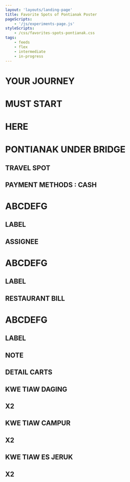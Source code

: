 ```yaml
---
layout: 'layouts/landing-page'
title: Favorite Spots of Pontianak Poster
pageScripts:
    - '/js/experiments-page.js'
styleScripts:
    - /css/favorites-spots-pontianak.css
tags: 
    - feeds
    - flex
    - intermediate
    - in-progress
---
```



<div id="favorite-spot-ptk">
    <div id="inner-spot">
    <div id="spot-right">
        <div id="spot-box">
        </div>
    </div>
    <div id="spot-left">
        <div class="big-size-spot region">
            <div id="title-big">
            <h1>YOUR JOURNEY</h1>
            <h1>MUST START</h1>
            <h1>HERE</h1>
            </div>
        </div>
        <div class="cluster" id="bill-table">
            <div id="bill-summary">
                    <div id="spot-header" class="spot-item">
                <h1>PONTIANAK UNDER BRIDGE</h1>
                <h2 class="spot-label">TRAVEL SPOT</h2>
                <div class="spot-foot">
                    <h2>PAYMENT METHODS : CASH</h2>
                </div>
            </div>
            <div class="spot-item">
                <h1>ABCDEFG</h1>
                <h2 class="spot-label">LABEL</h2>
                <div class="spot-foot">
                    <h2>ASSIGNEE</h2>
                </div>
            </div>
            </div>
        <div id="bill-tables">
            <div id="bill-sub">
            <div class="spot-item">
                <h1>ABCDEFG</h1>
                <h2 class="spot-label">LABEL</h2>
                <div class="spot-foot">
                    <h2>RESTAURANT BILL</h2>
                </div>
            </div>
            <div class="spot-item">
                <h1>ABCDEFG</h1>
                <h2 class="spot-label">LABEL</h2>
                <div class="spot-foot">
                    <h2>NOTE</h2>
                </div>
            </div>
            </div>
            <div id="bill-carts">
                <h2 id="bill-cart-label">DETAIL CARTS</h2>
                <div class="bill-cart-item">
                    <h2>KWE TIAW DAGING</h2>
                    <h2>X2</h2>
                </div>
                <div class="bill-cart-item">
                    <h2>KWE TIAW CAMPUR</h2>
                    <h2>X2</h2>
                </div>
                <div class="bill-cart-item">
                    <h2>KWE TIAW ES JERUK</h2>
                    <h2>X2</h2>
                </div>
            </div>
        </div>
        </div>
    </div>
    </div>
</div>